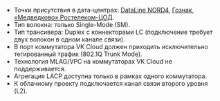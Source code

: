 - Точки присутствия в дата-центрах: [DataLine NORD4](https://www.dtln.ru/tsod-nord), [Гознак](https://tech.goznak.ru/dc-goznak-moscow), [«Медведково» Ростелеком-ЦОД](https://dcnetwork.ru/dc/moscow).
- Тип волокна: только Single-Mode (SM).
- Тип трансивера: Duplex с коннекторами LC (подключение требует двух волокон в одном канале связи).
- В порт коммутатора VK Cloud должен приходить исключительно тегированный трафик (802.1Q Trunk Mode).
- Технология MLAG/VPC на коммутаторах VK Cloud не поддерживается.
- Агрегация LACP доступна только в рамках одного коммутатора.
- К облачному проекту подключается канал связи второго уровня (L2).
